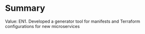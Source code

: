 # Summary

Value: EN1. Developed a generator tool for manifests and Terraform configurations for new microservices
